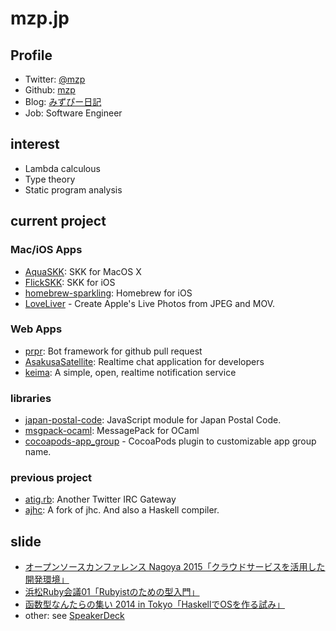 # mzp.jp

## Profile

 * Twitter: [@mzp](https://twitter.com/mzp)
 * Github: [mzp](https://github.com/mzp)
 * Blog: [みずぴー日記](http://mzp.hatenablog.com)
 * Job: Software Engineer

## interest

 * Lambda calculous 
 * Type theory
 * Static program analysis

## current project
### Mac/iOS Apps

 * [AquaSKK](https://github.com/codefirst/aquaskk): SKK for MacOS X
 * [FlickSKK](https://github.com/codefirst/FlickSKK): SKK for iOS
 * [homebrew-sparkling](https://github.com/codefirst/homebrew-sparkling): Homebrew for iOS
 * [LoveLiver](https://github.com/mzp/LoveLiver) - Create Apple's Live Photos from JPEG and MOV.

### Web Apps
 * [prpr](https://github.com/mzp/prpr): Bot framework for github pull request
 * [AsakusaSatellite](https://github.com/codefirst/AsakusaSatellite): Realtime chat application for developers
 * [keima](https://github.com/codefirst/keima): A simple, open, realtime notification service

### libraries

 * [japan-postal-code](https://www.npmjs.com/package/japan-postal-code): JavaScript module for Japan Postal Code.
 * [msgpack-ocaml](https://github.com/msgpack/msgpack-ocaml/issues): MessagePack for OCaml
 * [cocoapods-app_group](https://github.com/mzp/cocoapods-app_group) - CocoaPods plugin to customizable app group name.

### previous project
 
 * [atig.rb](https://github.com/atig/atig): Another Twitter IRC Gateway
 * [ajhc](https://github.com/ajhc/ajhc): A fork of jhc. And also a Haskell compiler.

## slide

 * [オープンソースカンファレンス Nagoya 2015「クラウドサービスを活用した開発環境」](http://mzp.hatenablog.com/entry/2015/05/23/184645)
 * [浜松Ruby会議01「Rubyistのための型入門」](http://mzp.hatenablog.com/entry/2015/03/29/213909)
 * [函数型なんたらの集い 2014 in Tokyo「HaskellでOSを作る試み」](http://mzp.hatenablog.com/entry/2014/11/04/215935)
 * other: see [SpeakerDeck](https://speakerdeck.com/mzp)